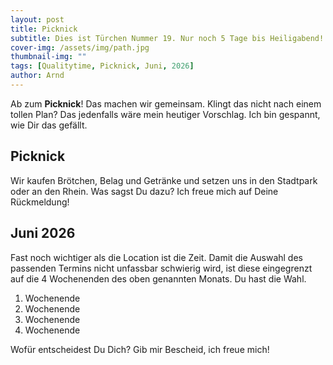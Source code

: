 ```yaml
---
layout: post
title: Picknick
subtitle: Dies ist Türchen Nummer 19. Nur noch 5 Tage bis Heiligabend!
cover-img: /assets/img/path.jpg
thumbnail-img: ""
tags: [Qualitytime, Picknick, Juni, 2026]
author: Arnd
---
```


Ab zum **Picknick**! Das machen wir gemeinsam. Klingt das nicht nach einem tollen Plan? Das jedenfalls wäre mein heutiger Vorschlag. Ich bin gespannt, wie Dir das gefällt.

## Picknick

Wir kaufen Brötchen, Belag und Getränke und setzen uns in den Stadtpark oder an den Rhein. Was sagst Du dazu? Ich freue mich auf Deine Rückmeldung!

## Juni 2026

Fast noch wichtiger als die Location ist die Zeit. Damit die Auswahl des passenden Termins nicht unfassbar schwierig wird, ist diese eingegrenzt auf die 4 Wochenenden des oben genannten Monats. Du hast die Wahl. 

1. Wochenende 
2. Wochenende
3. Wochenende
4. Wochenende

Wofür entscheidest Du Dich? Gib mir Bescheid, ich freue mich!